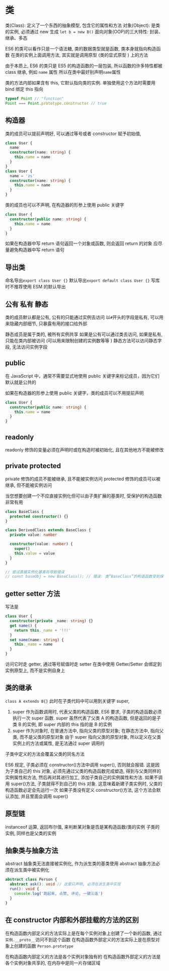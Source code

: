 # 类

类(Class): 定义了一个东西的抽象模型, 包含它的属性和方法
对象(Object): 是类的实例, 必须通过 new 生成 `let b = new B()`
面向对象(OOP)的三大特性: 封装、继承、多态

ES6 的类可以看作只是一个语法糖, 类的数据类型就是函数, 类本身就指向构造函数
在类的实例上面调用方法, 其实就是调用原型 (类的显式原型 ) 上的方法

由于本质上, ES6 的类只是 ES5 的构造函数的一层包装, 所以函数的许多特性都被 class 继承, 例如 `name` 属性
所以在类中最好别声明`name`属性

类的方法内部如果含有 this, 它默认指向类的实例. 单独使用这个方法时需要用 bind 绑定 this 指向

```js
typeof Point // "function"
Point === Point.prototype.constructor // true
```

## 构造器

类的成员可以提前声明好, 可以通过等号或者 constructor 赋予初始值,

```ts
class User {
  name
  constructor(name: string) {
    this.name = name
  }
}
class User {
  name = 'zs'
  constructor(name: string) {
    this.name = name
  }
}
```

类的成员也可以不声明, 在构造器的形参上使用 public 关键字

```ts
class User {
  constructor(public name: string) {
    this.name = name
  }
}
```

如果在构造器中写 return 语句返回一个对象或函数, 则会返回 return 的对象
应尽量避免构造器中写 return 语句

## 导出类

命名导出`export class User {}`
默认导出`export default class User {}` 写库时不推荐使用 ESM 的默认导出

## 公有 私有 静态

类的成员默认都是公有, 公有的只能通过实例去访问
以`#`开头的字段是私有, 可以用来隐藏内部细节, 只暴露有用的接口给外部

静态成员是属于类的, 被所有实例共享
如果是公有可以通过类去访问, 如果是私有, 只能在类内部被访问 (可以用来限制创建的实例数等等 )
静态方法可以访问静态字段, 无法访问实例字段

## public

在 JavaScript 中，通常不需要显式地使用 public 关键字来标记成员，因为它们默认就是公共的

如果在构造器的形参上使用 public 关键字，类的成员可以不用提前声明

```ts
class User {
  constructor(public name: string) {
    this.name = name
  }
}
```

## readonly

readonly 修饰的变量必须在声明时或在构造时被初始化, 且在其他地方不能被修改

## private protected

private 修饰的成员不能被继承, 且不能被实例访问
protected 修饰的成员可以被继承, 但不能被实例访问

当您想要创建一个不应直接实例化但可以由子类扩展的基类时, 受保护的构造函数非常有用

```ts
class BaseClass {
  protected constructor() {}
}

class DerivedClass extends BaseClass {
  private value: number

  constructor(value: number) {
    super()
    this.value = value
  }
}

// 尝试直接实例化基类将导致错误
// const baseObj = new BaseClass(); // 错误: 类“BaseClass”的构造函数受到保护.
```

## getter setter 方法

写法是

```ts
class User {
  constructor(private _name: string) {}
  get name() {
    return this._name + '!!!'
  }
  set name(name: string) {
    this._name = name
  }
}
```

访问它时走 getter, 通过等号赋值时走 setter
在类中使用 Getter/Setter 会绑定到实例原型上, 而不是实例自身上

## 类的继承

`class A extends B{}`
此时在子类代码中可以用到关键字 super,

1. super 作为函数调用时, 代表父类的构造函数. ES6 要求, 子类的构造函数必须执行一次 super 函数.
   super 虽然代表了父类 A 的构造函数, 但是返回的是子类 B 的实例, 即 super 内部的 this 指的是 B 的实例
2. super 作为对象时, 在普通方法中, 指向父类的原型对象; 在静态方法中, 指向父类, 而不是父类的原型对象
   由于 super 指向父类的原型对象, 所以定义在父类实例上的方法或属性, 是无法通过 super 调用的

子类中定义的方法会覆盖父类的同名方法

ES6 规定, 子类必须在 constructor()方法中调用 super(), 否则就会报错. 这是因为子类自己的 this 对象, 必须先通过父类的构造函数完成塑造, 得到与父类同样的实例属性和方法, 然后再对其进行加工, 添加子类自己的实例属性和方法. 如果不调用 super()方法, 子类就得不到自己的 this 对象. 这意味着新建子类实例时, 父类的构造函数必定会先运行一次
如果子类没有定义 constructor()方法, 这个方法会默认添加, 并且里面会调用 super()

## 原型链

instanceof 运算, 返回布尔值, 来判断某对象是否是某构造函数/类的实例
子类的实例, 同样也是父类的实例

## 抽象类与抽象方法

abstract 抽象类无法直接被实例化, 作为派生类的基类使用
abstract 抽象方法必须在派生类中被实例化

```ts
abstract class Person {
  abstract ask(): void // 这里只声明, 必须在派生类中实现
  run(): void {
    console.log('跑起来, 点赞, 评论, 一键三连')
  }
}
```

## 在 constructor 内部和外部挂载的方法的区别

在构造函数内部定义的方法实际上是在每个实例对象上创建了一个新的函数, 通过`实例.__proto__`访问不到这个函数
在构造函数外部定义的方法实际上是在原型对象上创建的函数 `Person.prototype`

在构造函数内部定义的方法是各个实例对象独有的
在构造函数外部定义的方法是各个实例对象共享的, 在内存中是同一片存储区域
